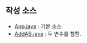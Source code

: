 ## 작성 소스
- [App.java](https://github.com/AnJiYeong/study_javas/blob/master/src/App.java) : 기본 소스.
- [AddAB.java](https://github.com/AnJiYeong/study_javas/blob/master/src/AddAB.java) : 두 변수를 합함.
